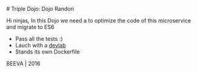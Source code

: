 # Triple Dojo: Dojo Randori

Hi ninjas,
In this Dojo we need a to optimize the code of this microservice and migrate to ES6

* Pass all the tests :)
* Lauch with a [devlab](https://github.com/TechnologyAdvice/DevLab)
* Stands its own Dockerfile

BEEVA | 2016
